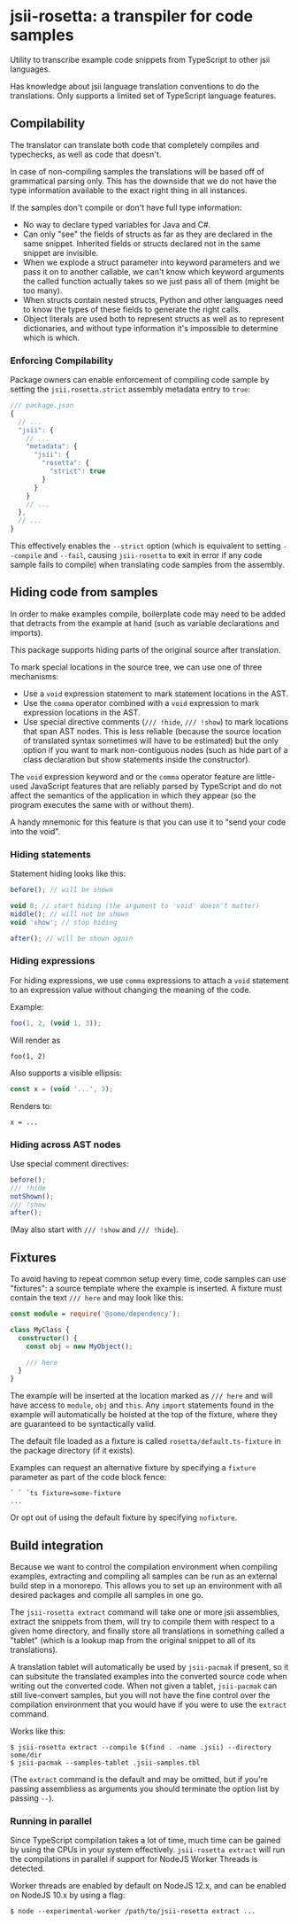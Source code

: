 # jsii-rosetta: a transpiler for code samples

Utility to transcribe example code snippets from TypeScript to other jsii languages.

Has knowledge about jsii language translation conventions to do the translations. Only supports a limited set of
TypeScript language features.

## Compilability

The translator can translate both code that completely compiles and typechecks, as well as code that doesn't.

In case of non-compiling samples the translations will be based off of grammatical parsing only. This has the downside
that we do not have the type information available to the exact right thing in all instances.

If the samples don't compile or don't have full type information:

- No way to declare typed variables for Java and C#.
- Can only "see" the fields of structs as far as they are declared in the same snippet. Inherited fields or structs
  declared not in the same snippet are invisible.
- When we explode a struct parameter into keyword parameters and we pass it on to another callable, we can't know which
  keyword arguments the called function actually takes so we just pass all of them (might be too many).
- When structs contain nested structs, Python and other languages need to know the types of these fields to generate the
  right calls.
- Object literals are used both to represent structs as well as to represent dictionaries, and without type information
  it's impossible to determine which is which.

### Enforcing Compilability

Package owners can enable enforcement of compiling code sample by setting the `jsii.rosetta.strict` assembly metadata
entry to `true`:

```js
/// package.json
{
  // ...
  "jsii": {
    // ...
    "metadata": {
      "jsii": {
        "rosetta": {
          "strict": true
        }
      }
    }
    // ...
  },
  // ...
}
```

This effectively enables the `--strict` option (which is equivalent to setting `--compile` and `--fail`, causing
`jsii-rosetta` to exit in error if any code sample fails to compile) when translating code samples from the assembly.

## Hiding code from samples

In order to make examples compile, boilerplate code may need to be added that detracts from the example at hand (such as
variable declarations and imports).

This package supports hiding parts of the original source after translation.

To mark special locations in the source tree, we can use one of three mechanisms:

- Use a `void` expression statement to mark statement locations in the AST.
- Use the `comma` operator combined with a `void` expression to mark expression locations in the AST.
- Use special directive comments (`/// !hide`, `/// !show`) to mark locations that span AST nodes. This is less reliable
  (because the source location of translated syntax sometimes will have to be estimated) but the only option if you want
  to mark non-contiguous nodes (such as hide part of a class declaration but show statements inside the constructor).

The `void` expression keyword and or the `comma` operator feature are little-used JavaScript features that are reliably
parsed by TypeScript and do not affect the semantics of the application in which they appear (so the program executes
the same with or without them).

A handy mnemonic for this feature is that you can use it to "send your code into the void".

### Hiding statements

Statement hiding looks like this:

```ts
before(); // will be shown

void 0; // start hiding (the argument to 'void' doesn't matter)
middle(); // will not be shown
void 'show'; // stop hiding

after(); // will be shown again
```

### Hiding expressions

For hiding expressions, we use `comma` expressions to attach a `void` statement to an expression value without changing
the meaning of the code.

Example:

```ts
foo(1, 2, (void 1, 3));
```

Will render as

```
foo(1, 2)
```

Also supports a visible ellipsis:

```ts
const x = (void '...', 3);
```

Renders to:

```
x = ...
```

### Hiding across AST nodes

Use special comment directives:

```ts
before();
/// !hide
notShown();
/// !show
after();
```

(May also start with `/// !show` and `/// !hide`).

## Fixtures

To avoid having to repeat common setup every time, code samples can use "fixtures": a source template where the example
is inserted. A fixture must contain the text `/// here` and may look like this:

```ts
const module = require('@some/dependency');

class MyClass {
  constructor() {
    const obj = new MyObject();

    /// here
  }
}
```

The example will be inserted at the location marked as `/// here` and will have access to `module`, `obj` and `this`.
Any `import` statements found in the example will automatically be hoisted at the top of the fixture, where they are
guaranteed to be syntactically valid.

The default file loaded as a fixture is called `rosetta/default.ts-fixture` in the package directory (if it exists).

Examples can request an alternative fixture by specifying a `fixture` parameter as part of the code block fence:

    ` ` `ts fixture=some-fixture
    ...

Or opt out of using the default fixture by specifying `nofixture`.

## Build integration

Because we want to control the compilation environment when compiling examples, extracting and compiling all samples can
be run as an external build step in a monorepo. This allows you to set up an environment with all desired packages and
compile all samples in one go.

The `jsii-rosetta extract` command will take one or more jsii assemblies, extract the snippets from them, will try to
compile them with respect to a given home directory, and finally store all translations in something called a "tablet"
(which is a lookup map from the original snippet to all of its translations).

A translation tablet will automatically be used by `jsii-pacmak` if present, so it can subsitute the translated examples
into the converted source code when writing out the converted code. When not given a tablet, `jsii-pacmak` can still
live-convert samples, but you will not have the fine control over the compilation environment that you would have if you
were to use the `extract` command.

Works like this:

```
$ jsii-rosetta extract --compile $(find . -name .jsii) --directory some/dir
$ jsii-pacmak --samples-tablet .jsii-samples.tbl
```

(The `extract` command is the default and may be omitted, but if you're passing assembliess as arguments you should
terminate the option list by passing `--`).

### Running in parallel

Since TypeScript compilation takes a lot of time, much time can be gained by using the CPUs in your system effectively.
`jsii-rosetta extract` will run the compilations in parallel if support for NodeJS Worker Threads is detected.

Worker threads are enabled by default on NodeJS 12.x, and can be enabled on NodeJS 10.x by using a flag:

```
$ node --experimental-worker /path/to/jsii-rosetta extract ...
```
